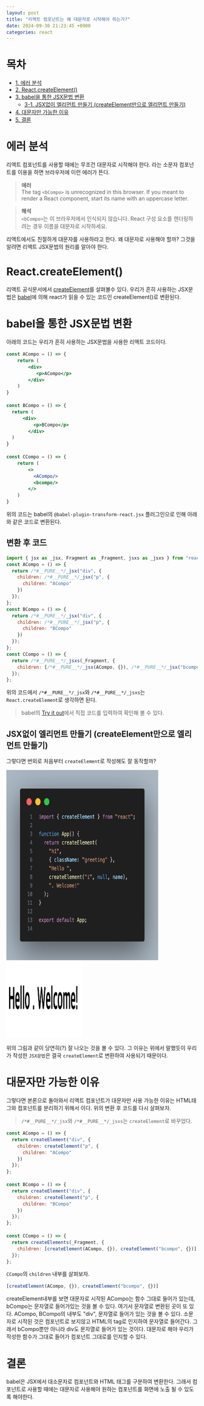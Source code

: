 ```yaml
---
layout: post
title: "리액트 컴포넌트는 왜 대문자로 시작해야 하는가?"
date: 2024-09-30 21:23:45 +0900
categories: react
---
```


# 목차
- [1. 에러 분석](#에러-분석)
- [2. React.createElement()](#reactcreateelement)
- [3. babel을 통한 JSX문법 변환](#babel을-통한-jsx문법-변환)
  - [3-1. JSX없이 엘리먼트 만들기 (createElement만으로 엘리먼트 만들기)](#jsx없이-엘리먼트-만들기-createelement만으로-엘리먼트-만들기)
- [4. 대문자만 가능한 이유](#대문자만-가능한-이유)
- [5. 결론](#결론)

# 에러 분석

리액트 컴포넌트를 사용할 때에는 무조건 대문자로 시작해야 한다. <bCompo>라는 소문자 컴포넌트를 이용을 하면 브라우저에 이런 에러가 뜬다.

> **에러** <br>
> The tag `<bCompo>` is unrecognized in this browser. If you meant to render a React component, start its name with an uppercase letter.

> **해석** <br>
> `<bCompo>`는 이 브라우저에서 인식되지 않습니다. React 구성 요소를 렌더링하려는 경우 이름을 대문자로 시작하세요.

리액트에서도 친절하게 대문자를 사용하라고 한다. 왜 대문자로 사용해야 할까? 그것을 알려면 리액트 JSX문법의 원리를 알아야 한다.

# React.createElement()
리액트 공식문서에서 [createElement](https://ko.react.dev/reference/react/createElement)를 살펴볼수 있다. 우리가 흔히 사용하는 JSX문법은 [babel](https://babeljs.io/)에 의해 react가 읽을 수 있는 코드인 createElement()로 변환된다.

# babel을 통한 JSX문법 변환

아래의 코드는 우리가 흔히 사용하는 JSX문법을 사용한 리액트 코드이다.

```jsx
const ACompo = () => {
	return (
    	<div>
           <p>ACompo</p>
        </div>
    )
}

const BCompo = () => {
  return (
      <div>
          <p>BCompo</p>
        </div>
  )
}

const CCompo = () => {
	return (
    	<>
          <ACompo/>
          <bcompo/>
        </>
    )
}
```
위의 코드는 babel의 `@babel-plugin-transform-react.jsx` 플러그인으로 인해 아래와 같은 코드로 변환된다.

## 변환 후 코드
```js
import { jsx as _jsx, Fragment as _Fragment, jsxs as _jsxs } from "react/jsx-runtime";
const ACompo = () => {
  return /*#__PURE__*/_jsx("div", {
    children: /*#__PURE__*/_jsx("p", {
      children: "ACompo"
    })
  });
};
const BCompo = () => {
  return /*#__PURE__*/_jsx("div", {
    children: /*#__PURE__*/_jsx("p", {
      children: "BCompo"
    })
  });
};
const CCompo = () => {
  return /*#__PURE__*/_jsxs(_Fragment, {
    children: [/*#__PURE__*/_jsx(ACompo, {}), /*#__PURE__*/_jsx("bcompo", {})]
  });
};
```

위의 코드에서 `/*#__PURE__*/_jsx`와 `/*#__PURE__*/_jsxs`는 `React.createElement`로 생각하면 된다.

> babel의 [Try it out](https://babeljs.io/repl#?browsers=defaults%2C%20not%20ie%2011%2C%20not%20ie_mob%2011&build=&builtIns=false&corejs=3.21&spec=false&loose=false&code_lz=Q&debug=false&forceAllTransforms=false&modules=false&shippedProposals=false&evaluate=false&fileSize=false&timeTravel=false&sourceType=module&lineWrap=true&presets=env%2Creact&prettier=false&targets=&version=7.25.6&externalPlugins=&assumptions=%7B%7D)에서 직접 코드를 입력하여 확인해 볼 수 있다.

## JSX없이 엘리먼트 만들기 (createElement만으로 엘리먼트 만들기)

그렇다면 번외로 처음부터 `createElement`로 작성해도 잘 동작할까?

<img src="/public/img/creating-an-element-without-JSX-code.png" height="500x" width="400px"/>
<img src="/public/img/creating-an-element-without-JSX-result.png" height="200x" width="200px"/>

위의 그림과 같이 당연히(?) 잘 나오는 것을 볼 수 있다.
그 이유는 위에서 말했듯이 우리가 작성한 `JSX문법`은 결국 `createElement`로 변환하여 사용되기 때문이다.

# 대문자만 가능한 이유

그렇다면 본론으로 돌아와서 리액트 컴포넌트가 대문자만 사용 가능한 이유는 HTML태그와 컴포넌트를 분리하기 위해서 이다. 위의 변환 후 코드를 다시 살펴보자.

> `/*#__PURE__*/_jsx`와 `/*#__PURE__*/_jsxs`는 `createElement`로 바꾸었다.

```js
const ACompo = () => {
  return createElement("div", {
    children: createElement("p", {
      children: "ACompo"
    })
  });
};

const BCompo = () => {
  return createElement("div", {
    children: createElement("p", {
      children: "BCompo"
    })
  });
};

const CCompo = () => {
  return createElements(_Fragment, {
    children: [createElement(ACompo, {}), createElement("bcompo", {})]
  });
};
```

`CCompo`의 `children` 내부를 살펴보자.
```js
[createElement(ACompo, {}), createElement("bcompo", {})]
```
createElement내부를 보면 대문자로 시작된 ACompo는 함수 그대로 들어가 있는데, bCompo는 문자열로 들어가있는 것을 볼 수 있다. 여기서 문자열로 변환된 곳이 또 있다. ACompo, BCompo의 내부도 "div", 문자열로 들어가 있는 것을 볼 수 있다. 
소문자로 시작된 것은 컴포넌트로 보지않고 HTML의 tag로 인지하여 문자열로 들어간다. 그래서 bCompo뿐만 아니라 div도 문자열로 들어가 있는 것이다. 대문자로 해야 우리가 작성한 함수가 그대로 들어가 컴포넌트 그대로를 인지할 수 있다.

# 결론
babel은 JSX에서 대소문자로 컴포넌트와 HTML 태그를 구분하여 변환한다. 그래서 컴포넌트로 사용할 때에는 대문자로 사용해야 원하는 컴포넌트를 화면에 노출 될 수 있도록 해야한다.
